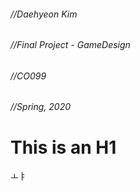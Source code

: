 ###### //Daehyeon Kim   
###### //Final Project - GameDesign   
###### //CO099   
###### //Spring, 2020   
This is an H1
=============
ㅗㅑ
